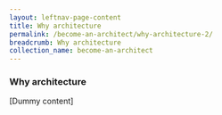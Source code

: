 ```yaml
---
layout: leftnav-page-content
title: Why architecture
permalink: /become-an-architect/why-architecture-2/
breadcrumb: Why architecture
collection_name: become-an-architect
---
```


### **Why architecture**

[Dummy content]
